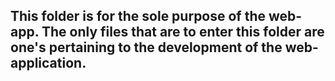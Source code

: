 ## **This folder is for the sole purpose of the web-app. The only files that are to enter this folder are one's pertaining to the development of the web-application.**

